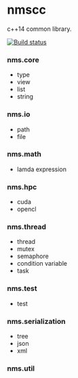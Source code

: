 # nmscc
c++14 common library.

[![Build status](https://ci.appveyor.com/api/projects/status/ry9oa2mxrj8hk613/branch/master?svg=true)](https://ci.appveyor.com/project/lumpyzhu/nmscc/branch/master)

### nms.core
- type
- view
- list
- string

### nms.io
- path
- file

### nms.math
- lamda expression

### nms.hpc
- cuda
- opencl

### nms.thread
- thread
- mutex
- semaphore
- condition variable
- task

### nms.test
- test

### nms.serialization
- tree
- json
- xml

### nms.util

